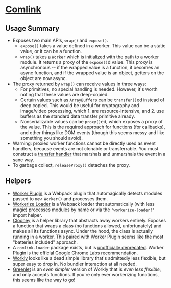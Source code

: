 # [Comlink](https://github.com/GoogleChromeLabs/comlink)

## Usage Summary

* Exposes two main APIs, `wrap()` and `expose()`.
  * `expose()` takes a value defined in a worker. This value can be a static value, or it can be a function.
  * `wrap()` takes a `Worker` which is initialized with the path to a worker module. It returns a proxy of the `expose()`d value. This proxy is asynchronous -- if the wrapped value is a function, it becomes an async function, and if the wrapped value is an object, getters on the object are now async.
* The proxy returned by `wrap()` can receive values in three ways:
  * For primitives, no special handling is needed. However, it's worth noting that these values are deep-copied.
  * Certain values such as `ArrayBuffer`s can be `transfer()`ed instead of deep copied. This would be useful for cryptography and image/video processing, which 1. are resource-intensive, and 2. use buffers as the standard data transfer primitive already.
  * Nonserializable values can be `proxy()`ed, which exposes a proxy of the value. This is the required approach for functions (for callbacks), and other things like DOM events (though this seems messy and like something you should avoid).
* Warning: proxied worker functions cannot be directly used as event handlers, because events are not clonable or transferrable. You must construct a [transfer handler](https://github.com/GoogleChromeLabs/comlink#transfer-handlers-and-event-listeners) that marshals and unmarshals the event in a sane way.
* To garbage collect, `releaseProxy()` detaches the proxy.

## Helpers

* [Worker Plugin](https://github.com/GoogleChromeLabs/worker-plugin) is a Webpack plugin that automagically detects modules passed to `new Worker()` and processes them.
* [Workerize Loader](https://github.com/developit/workerize-loader) is a Webpack loader that automatically (with less magic) processes modules by name or via the `'workerize-loader!'` import helper.
* [Clooney](https://github.com/GoogleChromeLabs/clooney) is a helper library that abstracts away workers entirely. Exposes a function that wraps a class (no functions allowed, unfortunately) and makes all its functions async. Under the hood, the class is actually running in a worker. This paired with Worker Plugin seems like the most "batteries included" approach.
* A `comlink-loader` package exists, but is [unofficially deprecated](https://github.com/GoogleChromeLabs/comlink/issues/253). Worker Plugin is the official Google Chrome Labs recommendation.
* [Workly](https://github.com/pshihn/workly) looks like a dead simple library that's admittedly less flexible, but super easy to drop in. No bundler interaction at all needed.
* [Greenlet](https://github.com/developit/greenlet) is an _even simpler_ version of Workly that is _even less flexible_, and only accepts functions. If you're only ever workerizing functions, this seems like the way to go!
